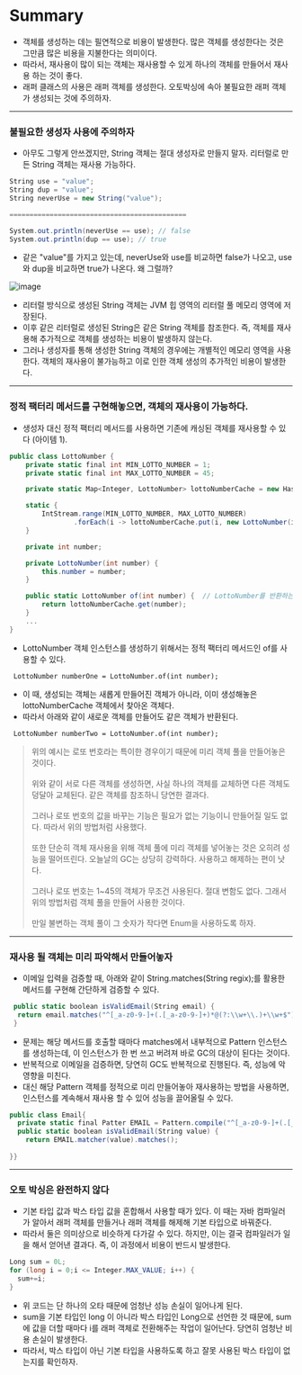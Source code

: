 # Summary
- 객체를 생성하는 데는 필연적으로 비용이 발생한다. 많은 객체를 생성한다는 것은 그만큼 많은 비용을 지불한다는 의미이다.
- 따라서, 재사용이 많이 되는 객체는 재사용할 수 있게 하나의 객체를 만들어서 재사용 하는 것이 좋다.
- 래퍼 클래스의 사용은 래퍼 객체를 생성한다. 오토박싱에 속아 불필요한 래퍼 객체가 생성되는 것에 주의하자.
---
### 불필요한 생성자 사용에 주의하자
- 아무도 그렇게 안쓰겠지만, String 객체는 절대 생성자로 만들지 말자. 리터럴로 만든 String 객체는 재사용 가능하다.
```cs
String use = "value";
String dup = "value";
String neverUse = new String("value");

============================================

System.out.println(neverUse == use); // false
System.out.println(dup == use); // true
```
- 같은 "value"를 가지고 있는데, neverUse와 use를 비교하면 false가 나오고, use와 dup을 비교하면 true가 나온다. 왜 그럴까?

![image](https://user-images.githubusercontent.com/85445649/228756879-dd3c8c3d-8a98-49db-8b0a-2467fcc3da3c.png)

- 리터럴 방식으로 생성된 String 객체는 JVM 힙 영역의 리터럴 풀 메모리 영역에 저장된다.
- 이후 같은 리터럴로 생성된 String은 같은 String 객체를 참조한다. 즉, 객체를 재사용해 추가적으로 객체를 생성하는 비용이 발생하지 않는다.
- 그러나 생성자를 통해 생성한 String 객체의 경우에는 개별적인 메모리 영역을 사용한다. 객체의 재사용이 불가능하고 이로 인한 객체 생성의 추가적인 비용이 발생한다.
---
### 정적 팩터리 메서드를 구현해놓으면, 객체의 재사용이 가능하다.
- 생성자 대신 정적 팩터리 메서드를 사용하면 기존에 캐싱된 객체를 재사용할 수 있다 (아이템 1).
```cs
public class LottoNumber {
    private static final int MIN_LOTTO_NUMBER = 1;
    private static final int MAX_LOTTO_NUMBER = 45;

    private static Map<Integer, LottoNumber> lottoNumberCache = new HashMap<>();

    static {
        IntStream.range(MIN_LOTTO_NUMBER, MAX_LOTTO_NUMBER)
                .forEach(i -> lottoNumberCache.put(i, new LottoNumber(i)));
    }

    private int number;

    private LottoNumber(int number) {
        this.number = number;
    }

    public static LottoNumber of(int number) {  // LottoNumber를 반환하는 정적 팩토리 메서드
        return lottoNumberCache.get(number);
    }
    ...
}
``` 
- LottoNumber 객체 인스턴스를 생성하기 위해서는 정적 팩터리 메서드인 of를 사용할 수 있다.

` LottoNumber numberOne = LottoNumber.of(int number);`
- 이 때, 생성되는 객체는 새롭게 만들어진 객체가 아니라, 이미 생성해놓은 lottoNumberCache 객체에서 찾아온 객체다.
- 따라서 아래와 같이 새로운 객체를 만들어도 같은 객체가 반환된다.

` LottoNumber numberTwo = LottoNumber.of(int number);`
>  위의 예시는 로또 번호라는 특이한 경우이기 때문에 미리 객체 풀을 만들어놓은 것이다.<br><br>
>  위와 같이 서로 다른 객체를 생성하면, 사실 하나의 객체를 교체하면 다른 객체도 덩달아 교체된다. 같은 객체를 참조하니 당연한 결과다.<br><br>
>  그러나 로또 번호의 값을 바꾸는 기능은 필요가 없는 기능이니 만들어질 일도 없다. 따라서 위의 방법처럼 사용했다.<br><br>
>  또한 단순히 객체 재사용을 위해 객체 풀에 미리 객체를 넣어놓는 것은 오히려 성능을 떨어뜨린다. 오늘날의 GC는 상당히 강력하다. 사용하고 해제하는 편이 낫다.<br><br>
>  그러나 로또 번호는 1~45의 객체가 무조건 사용된다. 절대 변함도 없다. 그래서 위의 방법처럼 객체 풀을 만들어 사용한 것이다.<br><br>
>  만일 불변하는 객체 풀이 그 숫자가 작다면 Enum을 사용하도록 하자.

---
### 재사용 될 객체는 미리 파악해서 만들어놓자
- 이메일 입력을 검증할 때, 아래와 같이 String.matches(String regix);를 활용한 메서드를 구현해 간단하게 검증할 수 있다.
```cs
 public static boolean isValidEmail(String email) {
  return email.matches("^[_a-z0-9-]+(.[_a-z0-9-]+)*@(?:\\w+\\.)+\\w+$");
 }
 ```
 
 - 문제는 해당 메서드를 호출할 때마다 matches에서 내부적으로 Pattern 인스턴스를 생성하는데, 이 인스턴스가 한 번 쓰고 버려져 바로 GC의 대상이 된다는 것이다.
 - 반복적으로 이메일을 검증하면, 당연히 GC도 반복적으로 진행된다. 즉, 성능에 악영향을 미친다.
 - 대신 해당 Pattern 객체를 정적으로 미리 만들어놓아 재사용하는 방법을 사용하면, 인스턴스를 계속해서 재사용 할 수 있어 성능을 끌어올릴 수 있다.
```cs
public class Email{
  private static final Patter EMAIL = Pattern.compile("^[_a-z0-9-]+(.[_a-z0-9-]+)*@(?:\\w+\\.)+\\w+$");
  public static boolean isValidEmail(String value) {
    return EMAIL.matcher(value).matches();
 
}}
```
---
### 오토 박싱은 완전하지 않다
- 기본 타입 값과 박스 타입 값을 혼합해서 사용할 때가 있다. 이 때는 자바 컴파일러가 알아서 래퍼 객체를 만들거나 래퍼 객체를 해제해 기본 타입으로 바꿔준다.
- 따라서 둘은 의미상으로 비슷하게 다가갈 수 있다. 하지만, 이는 결국 컴파일러가 일을 해서 얻어낸 결과다. 즉, 이 과정에서 비용이 반드시 발생한다.
```cs
Long sum = 0L;
for (long i = 0;i <= Integer.MAX_VALUE; i++) {
  sum+=i;
}
```
- 위 코드는 단 하나의 오타 때문에 엄청난 성능 손실이 일어나게 된다.
- sum을 기본 타입인 long 이 아니라 박스 타입인 Long으로 선언한 것 때문에, sum에 값을 더할 때마다 i를 래퍼 객체로 전환해주는 작업이 일어난다. 당연히 엄청난 비용 손실이 발생한다.
- 따라서, 박스 타입이 아닌 기본 타입을 사용하도록 하고 잘못 사용된 박스 타입이 없는지를 확인하자.
